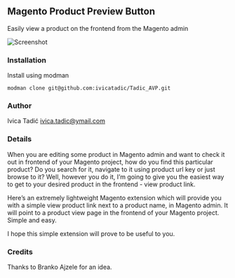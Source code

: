 ## Magento Product Preview Button
Easily view a product on the frontend from the Magento admin

![Screenshot](https://raw.github.com/kalenjordan/Tadic_AVP/kalen_livePreview/docs/img/preview-screnshot.png)

### Installation

Install using modman

    modman clone git@github.com:ivicatadic/Tadic_AVP.git

### Author

Ivica Tadić <ivica.tadic@ymail.com>

### Details

When you are editing some product in Magento admin and want to check it out in frontend of your
Magento project, how do you find this particular product? Do you search for it,
navigate to it using product url key or just browse to it? Well, however you do it,
I’m going to give you the easiest way to get to your desired product in the frontend - view product link.

Here’s an extremely lightweight Magento extension which will provide you with a simple view product
link next to a product name, in Magento admin. It will point to a product view page in the frontend of your
Magento project. Simple and easy.

I hope this simple extension will prove to be useful to you.

### Credits

Thanks to Branko Ajzele for an idea.
